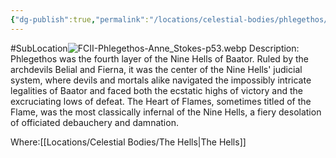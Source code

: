 ```yaml
---
{"dg-publish":true,"permalink":"/locations/celestial-bodies/phlegethos/"}
---
```


#SubLocation![FCII-Phlegethos-Anne_Stokes-p53.webp](/img/user/Images/FCII-Phlegethos-Anne_Stokes-p53.webp)
Description:
Phlegethos was the fourth layer of the Nine Hells of Baator. Ruled by the archdevils Belial and Fierna, it was the center of the Nine Hells' judicial system, where devils and mortals alike navigated the impossibly intricate legalities of Baator and faced both the ecstatic highs of victory and the excruciating lows of defeat. The Heart of Flames, sometimes titled of the Flame, was the most classically infernal of the Nine Hells, a fiery desolation of officiated debauchery and damnation.

Where:[[Locations/Celestial Bodies/The Hells\|The Hells]]
